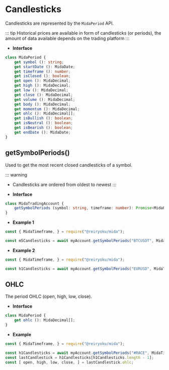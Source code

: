 # Candlesticks
Candlesticks are represented by the `MidaPeriod` API.

::: tip
Historical
prices are available in form of candlesticks (or periods), the amount of
data available depends on the trading platform
:::

- **Interface**
```typescript
class MidaPeriod {
    get symbol (): string;
    get startDate (): MidaDate;
    get timeframe (): number;
    get isClosed (): boolean;
    get open (): MidaDecimal;
    get high (): MidaDecimal;
    get low (): MidaDecimal;
    get close (): MidaDecimal;
    get volume (): MidaDecimal;
    get body (): MidaDecimal;
    get momentum (): MidaDecimal;
    get ohlc (): MidaDecimal[];
    get isBullish (): boolean;
    get isNeutral (): boolean;
    get isBearish (): boolean;
    get endDate (): MidaDate;
}
```

## getSymbolPeriods()
Used to get the most recent closed candlesticks of a symbol.

::: warning
- Candlesticks are ordered from oldest to newest
:::

- **Interface**
```typescript
class MidaTradingAccount {
    getSymbolPeriods (symbol: string, timeframe: number): Promise<MidaPeriod[]>;
}
```
- **Example 1**
```javascript
const { MidaTimeframe, } = require("@reiryoku/mida");

const m5Candlesticks = await myAccount.getSymbolPeriods("BTCUSDT", MidaTimeframe.M5);
```
- **Example 2**
```javascript
const { MidaTimeframe, } = require("@reiryoku/mida");

const h1Candlesticks = await myAccount.getSymbolPeriods("EURUSD", MidaTimeframe.H1);
```

## OHLC
The period OHLC (open, high, low, close).

- **Interface**
```typescript
class MidaPeriod {
    get ohlc (): MidaDecimal[];
}
```
- **Example**
```javascript
const { MidaTimeframe, } = require("@reiryoku/mida");

const h1Candlesticks = await myAccount.getSymbolPeriods("#RACE", MidaTimeframe.H1);
const lastCandlestick = h1Candlesticks[h1Candlesticks.length - 1];
const [ open, high, low, close, ] = lastCandlestick.ohlc;
```
